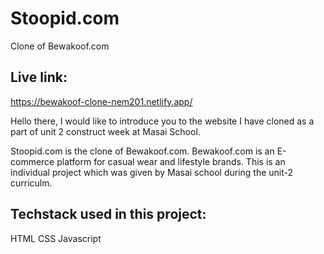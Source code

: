 # Stoopid.com
Clone of Bewakoof.com
## Live link:
https://bewakoof-clone-nem201.netlify.app/

Hello there, I would like to introduce you to the website I have cloned as a part of unit 2 construct week at Masai School.

Stoopid.com is the clone of Bewakoof.com. Bewakoof.com is an E-commerce platform for casual wear and lifestyle brands. This is an individual project which was given by Masai school during the unit-2 curriculm.

## Techstack used in this project:
HTML 
CSS
Javascript
